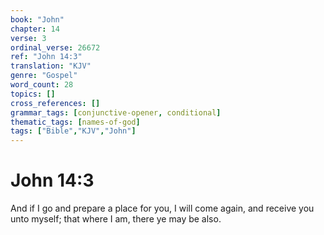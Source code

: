 ```yaml
---
book: "John"
chapter: 14
verse: 3
ordinal_verse: 26672
ref: "John 14:3"
translation: "KJV"
genre: "Gospel"
word_count: 28
topics: []
cross_references: []
grammar_tags: [conjunctive-opener, conditional]
thematic_tags: [names-of-god]
tags: ["Bible","KJV","John"]
---
```


# John 14:3

And if I go and prepare a place for you, I will come again, and receive you unto myself; that where I am, there ye may be also.
